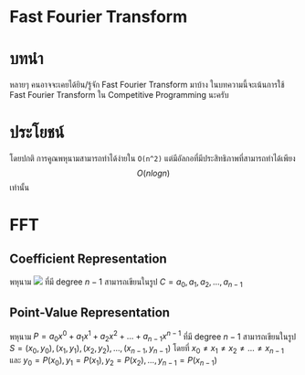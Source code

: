 # Fast Fourier Transform

# บทนำ
หลายๆ คนอาจจะเคยได้ยิน/รู้จัก Fast Fourier Transform มาบ้าง ในบทความนี้จะเน้นการใช้ Fast Fourier Transform ใน Competitive Programming นะครับ

# ประโยชน์
โดยปกติ การคูณพหุนามสามารถทำได้ง่ายใน `O(n^2)` แต่มีอัลกอที่มีประสิทธิภาพที่สามารถทำได้เพียง $$O(n log n)$$ เท่านั้น

# FFT
## Coefficient Representation
พหุนาม ![](https://latex.codecogs.com/svg.latex?\inline&space;P&space;=&space;a_0x^0&space;&plus;&space;a_1x^1&space;&plus;&space;a_2x^2&space;&plus;&space;\dotsc&space;&plus;&space;a_{n-1}x^{n-1}) ที่มี degree $n-1$ สามารถเขียนในรูป $C = {a_0, a_1, a_2, \dotsc, a_{n-1}}$
## Point-Value Representation
พหุนาม $P = a_0x^0 + a_1x^1 + a_2x^2 + \dotsc + a_{n-1}x^{n-1}$ ที่มี degree $n-1$ สามารถเขียนในรูป $S = {(x_0, y_0), (x_1, y_1), (x_2, y_2), ..., (x_{n-1}, y_{n-1})}$ โดยที่ $x_0 \neq x_1 \neq x_2 \neq \dotsc \neq x_{n-1}$ และ $y_0 = P(x_0), y_1 = P(x_1), y_2 = P(x_2), \dotsc, y_{n-1} = P(x_{n-1})$
